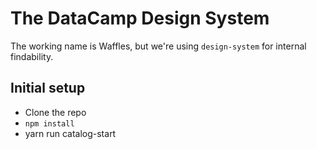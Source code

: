 # The DataCamp Design System

The working name is Waffles, but we're using `design-system` for internal findability.

## Initial setup

- Clone the repo
- `npm install`
- yarn run catalog-start
